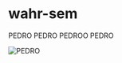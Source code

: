 # wahr-sem


PEDRO PEDRO PEDROO PEDRO


![PEDRO](https://media1.tenor.com/m/qsDGDSl5uuUAAAAC/pedro-pedro.gif)
